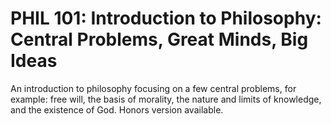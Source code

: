 # PHIL 101: Introduction to Philosophy: Central Problems, Great Minds, Big Ideas

An introduction to philosophy focusing on a few central problems, for example: free will, the basis of morality, the nature and limits of knowledge, and the existence of God. Honors version available.